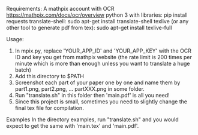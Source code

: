 Requirements:
A mathpix account with OCR
https://mathpix.com/docs/ocr/overview
python 3 with libraries: pip install requests
translate-shell: sudo apt-get install translate-shell
texlive (or any other tool to generate pdf from tex): sudo apt-get install texlive-full

Usage:
1. In mpix.py, replace 'YOUR_APP_ID' and 'YOUR_APP_KEY' with the OCR ID and key you get from mathpix website (the rate limit is 200 times per minute which is more than enough unless you want to translate a huge batch)
2. Add this directory to $PATH
3. Screenshot each part of your paper one by one and name them by part1.png, part2.png, ... partXXX.png in some folder.
4. Run "translate.sh" in this folder then 'main.pdf' is all you need!
5. Since this project is small, sometimes you need to slightly change the final tex file for compilation.

Examples
In the directory examples, run "translate.sh" and you would expect to get the same with 'main.tex' and 'main.pdf'.
